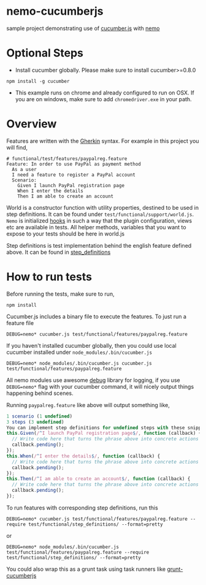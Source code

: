 # nemo-cucumberjs

sample project demonstrating use of [cucumber.js][1] with [nemo][2]

# Optional Steps

- Install cucumber globally. Please make sure to install cucumber>=0.8.0

```shell
npm install -g cucumber
```

- This example runs on chrome and already configured to run on OSX. If you are on windows, make sure to add `chromedriver.exe` in your path.

# Overview

Features are written with the [Gherkin][3] syntax. For example in this project you will find, 

``` gherkin
# functional/test/features/paypalreg.feature
Feature: In order to use PayPal as payment method
  As a user
  I need a feature to register a PayPal account
  Scenario:
    Given I launch PayPal registration page
    When I enter the details
    Then I am able to create an account
```
World is a constructor function with utility properties, destined to be used in step definitions. It can be found under `test/functional/support/world.js`. `Nemo`  is initialized [hooks](test/functional/step_definitions/hooks.js#L13-L19) in such a way that the plugin configuration, views etc are available in tests. All helper methods, variables that you want to expose to your tests should be here in world.js

Step definitions is test implementation behind the english feature defined above. It can be found in [step_definitions](test/functional/step_definitions/paypalRegStepDefs.js)

# How to run tests
Before running the tests, make sure to run,

``` shell
npm install
```

Cucumber.js includes a binary file to execute the features. To just run a feature file

``` shell
DEBUG=nemo* cucumber.js test/functional/features/paypalreg.feature
```

If you haven't installed cucumber globally, then you could use local cucumber installed under `node_modules/.bin/cucumber.js`

``` shell
DEBUG=nemo* node_modules/.bin/cucumber.js cucumber.js test/functional/features/paypalreg.feature
```
All nemo modules use awesome [debug](https://github.com/visionmedia/debug) library for logging, if you use `DEBUG=nemo*`
flag with your cucumber command, it will nicely output things happening behind scenes.

Running `paypalreg.feature` like above  will output something like,

``` javascript
1 scenario (1 undefined)
3 steps (3 undefined)
You can implement step definitions for undefined steps with these snippets:
this.Given(/^I launch PayPal registration page$/, function (callback) {
  // Write code here that turns the phrase above into concrete actions
  callback.pending();
});
this.When(/^I enter the details$/, function (callback) {
  // Write code here that turns the phrase above into concrete actions
  callback.pending();
});
this.Then(/^I am able to create an account$/, function (callback) {
  // Write code here that turns the phrase above into concrete actions
  callback.pending();
});
```
To run features with corresponding step definitions, run this

``` shell
DEBUG=nemo* cucumber.js test/functional/features/paypalreg.feature --require test/functional/step_definitions/ --format=pretty
```
or

``` shell
DEBUG=nemo* node_modules/.bin/cucumber.js test/functional/features/paypalreg.feature --require test/functional/step_definitions/ --format=pretty
```

You could also wrap this as a grunt task using task runners like [grunt-cucumberjs][5]



[1]: https://github.com/cucumber/cucumber-js "cucumber.js"
[2]: https://github.com/paypal/nemo "nemo"
[3]: https://github.com/cucumber/cucumber/wiki/Gherkin "Gherkin"
[4]: http://selenium-release.storage.googleapis.com/index.html "here"
[5]: https://github.com/mavdi/grunt-cucumberjs "grunt-cucumberjs"
